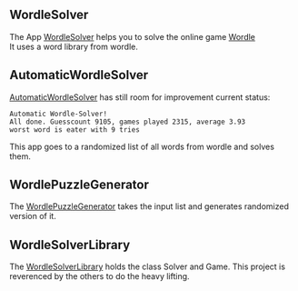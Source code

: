 ## WordleSolver

The App [WordleSolver](/WordleSolver) helps you to solve the online game [Wordle](https://www.powerlanguage.co.uk/wordle/)  
It uses a word library from wordle.

## AutomaticWordleSolver
[AutomaticWordleSolver](/AutomaticWordleSolver) has still room for improvement current status:
```
Automatic Wordle-Solver!
All done. Guesscount 9105, games played 2315, average 3.93
worst word is eater with 9 tries
```
This app goes to a randomized list of all words from wordle and solves them.

## WordlePuzzleGenerator
The [WordlePuzzleGenerator](/WordlePuzzleGenerator) takes the input list and generates randomized version of it.

## WordleSolverLibrary
The [WordleSolverLibrary](/WordleSolverLibrary) holds the class Solver and Game. This project is reverenced by the others to do the heavy lifting.
